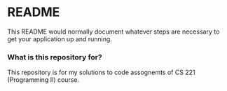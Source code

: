 # README #

This README would normally document whatever steps are necessary to get your application up and running.

### What is this repository for? ###

This repository is for my solutions to code assognemts of CS 221 (Programming II) course.